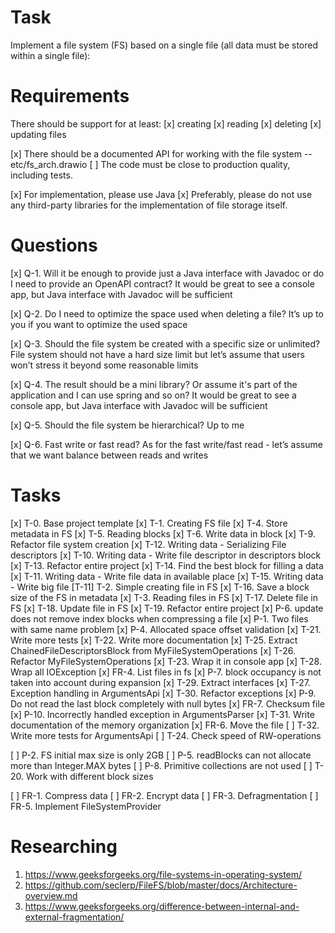# Task

Implement a file system (FS) based on a single file (all data must be stored within a single file):

# Requirements

There should be support for at least:
[x] creating
[x] reading
[x] deleting
[x] updating files

[x] There should be a documented API for working with the file system -- etc/fs_arch.drawio
[ ] The code must be close to production quality, including tests.

[x] For implementation, please use Java
[x] Preferably, please do not use any third-party libraries for the implementation of file storage itself.

# Questions

[x] Q-1. Will it be enough to provide just a Java interface with Javadoc or do I need to provide an OpenAPI contract?
It would be great to see a console app, but Java interface with Javadoc will be sufficient

[x] Q-2. Do I need to optimize the space used when deleting a file?
It’s up to you if you want to optimize the used space

[x] Q-3. Should the file system be created with a specific size or unlimited?
File system should not have a hard size limit but let’s assume that users won’t stress it beyond some reasonable limits

[x] Q-4. The result should be a mini library? Or assume it's part of the application and I can use spring and so on?
It would be great to see a console app, but Java interface with Javadoc will be sufficient

[x] Q-5. Should the file system be hierarchical?
Up to me

[x] Q-6. Fast write or fast read?
As for the fast write/fast read - let’s assume that we want balance between reads and writes

# Tasks

[x] T-0. Base project template
[x] T-1. Creating FS file
[x] T-4. Store metadata in FS
[x] T-5. Reading blocks
[x] T-6. Write data in block
[x] T-9. Refactor file system creation
[x] T-12. Writing data - Serializing File descriptors
[x] T-10. Writing data - Write file descriptor in descriptors block
[x] T-13. Refactor entire project
[x] T-14. Find the best block for filling a data
[x] T-11. Writing data - Write file data in available place
[x] T-15. Writing data - Write big file
[T-11] T-2. Simple creating file in FS
[x] T-16. Save a block size of the FS in metadata
[x] T-3. Reading files in FS
[x] T-17. Delete file in FS
[x] T-18. Update file in FS
[x] T-19. Refactor entire project
[x] P-6. update does not remove index blocks when compressing a file
[x] P-1. Two files with same name problem
[x] P-4. Allocated space offset validation
[x] T-21. Write more tests
[x] T-22. Write more documentation
[x] T-25. Extract ChainedFileDescriptorsBlock from MyFileSystemOperations
[x] T-26. Refactor MyFileSystemOperations
[x] T-23. Wrap it in console app
[x] T-28. Wrap all IOException
[x] FR-4. List files in fs
[x] P-7. block occupancy is not taken into account during expansion
[x] T-29. Extract interfaces
[x] T-27. Exception handling in ArgumentsApi
[x] T-30. Refactor exceptions
[x] P-9. Do not read the last block completely with null bytes
[x] FR-7. Checksum file
[x] P-10. Incorrectly handled exception in ArgumentsParser
[x] T-31. Write documentation of the memory organization
[x] FR-6. Move the file
[ ] T-32. Write more tests for ArgumentsApi
[ ] T-24. Check speed of RW-operations

[ ] P-2. FS initial max size is only 2GB
[ ] P-5. readBlocks can not allocate more than Integer.MAX bytes
[ ] P-8. Primitive collections are not used
[ ] T-20. Work with different block sizes

[ ] FR-1. Compress data
[ ] FR-2. Encrypt data
[ ] FR-3. Defragmentation
[ ] FR-5. Implement FileSystemProvider

# Researching

1. https://www.geeksforgeeks.org/file-systems-in-operating-system/
2. https://github.com/seclerp/FileFS/blob/master/docs/Architecture-overview.md
3. https://www.geeksforgeeks.org/difference-between-internal-and-external-fragmentation/